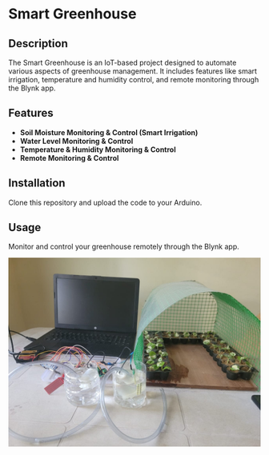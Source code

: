 # Smart Greenhouse

## Description
The Smart Greenhouse is an IoT-based project designed to automate various aspects of greenhouse management. It includes features like smart irrigation, temperature and humidity control, and remote monitoring through the Blynk app.

## Features
- **Soil Moisture Monitoring & Control (Smart Irrigation)**
- **Water Level Monitoring & Control**
- **Temperature & Humidity Monitoring & Control**
- **Remote Monitoring & Control**

## Installation
Clone this repository and upload the code to your Arduino.

## Usage
Monitor and control your greenhouse remotely through the Blynk app.


![projectpic](projectpic.jpg)

